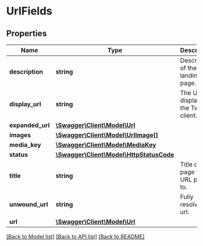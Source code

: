 # UrlFields

## Properties
Name | Type | Description | Notes
------------ | ------------- | ------------- | -------------
**description** | **string** | Description of the URL landing page. | [optional] 
**display_url** | **string** | The URL as displayed in the Twitter client. | [optional] 
**expanded_url** | [**\Swagger\Client\Model\Url**](Url.md) |  | [optional] 
**images** | [**\Swagger\Client\Model\UrlImage[]**](UrlImage.md) |  | [optional] 
**media_key** | [**\Swagger\Client\Model\MediaKey**](MediaKey.md) |  | [optional] 
**status** | [**\Swagger\Client\Model\HttpStatusCode**](HttpStatusCode.md) |  | [optional] 
**title** | **string** | Title of the page the URL points to. | [optional] 
**unwound_url** | **string** | Fully resolved url. | [optional] 
**url** | [**\Swagger\Client\Model\Url**](Url.md) |  | 

[[Back to Model list]](../../README.md#documentation-for-models) [[Back to API list]](../../README.md#documentation-for-api-endpoints) [[Back to README]](../../README.md)


